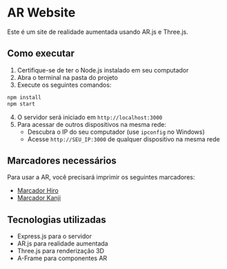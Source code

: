 # AR Website

Este é um site de realidade aumentada usando AR.js e Three.js.

## Como executar

1. Certifique-se de ter o Node.js instalado em seu computador
2. Abra o terminal na pasta do projeto
3. Execute os seguintes comandos:

```bash
npm install
npm start
```

4. O servidor será iniciado em `http://localhost:3000`
5. Para acessar de outros dispositivos na mesma rede:
   - Descubra o IP do seu computador (use `ipconfig` no Windows)
   - Acesse `http://SEU_IP:3000` de qualquer dispositivo na mesma rede

## Marcadores necessários

Para usar a AR, você precisará imprimir os seguintes marcadores:
- [Marcador Hiro](https://raw.githubusercontent.com/AR-js-org/AR.js/master/data/images/HIRO.jpg)
- [Marcador Kanji](https://raw.githubusercontent.com/AR-js-org/AR.js/master/data/images/KANJI.jpg)

## Tecnologias utilizadas

- Express.js para o servidor
- AR.js para realidade aumentada
- Three.js para renderização 3D
- A-Frame para componentes AR 